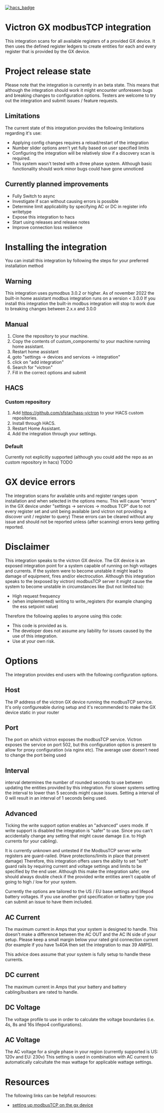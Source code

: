 [![hacs_badge](https://img.shields.io/badge/HACS-Custom-41BDF5.svg)](https://github.com/hacs/integration)

# Victron GX modbusTCP integration
This integration scans for all available registers of a provided GX device.
It then uses the defined register ledgers to create entities for each and every register that is provided by the GX device.

# Project release state
Please note that the integration is currently in an beta state.
This means that although the integration should work it might encounter unforeseen bugs and breaking changes to configuration options.
Testers are welcome to try out the integration and submit issues / feature requests.

## Limitations
The current state of this integration provides the following limitations regarding it's use:
- Applying config changes requires a reload/restart of the integration
- Number slider options aren't yet fully based on user specified limits
- Configuring the integration will be relatively slow if a discovery scan is required.
- This system wasn't tested with a three phase system. Although basic functionality should work minor bugs could have gone unnoticed


## Currently planned improvements
- Fully Switch to async
- Investigate if scan without causing errors is possible
- Determine limit applicability by specifying AC or DC in register info writetype
- Expose this integration to hacs
- Start using releases and release notes
- Improve connection loss resilience

# Installing the integration
You can install this integration by following the steps for your preferred installation method

## Warning
This integration uses pymodbus 3.0.2 or higher.
As of november 2022 the built-in home assistant modbus integration runs on a version < 3.0.0
If you install this integration the built-in modbus integration will stop to work due to breaking changes between 2.x.x and 3.0.0

## Manual
1. Clone the repository to your machine.
2. Copy the contents of custom_components/ to your machine running home assistant.
3. Restart home assistant
4. goto "settings -> devices and services -> integration"
5. click on "add integration"
6. Search for "victron"
7. Fill in the correct options and submit

## HACS

### Custom repository
1. Add https://github.com/sfstar/hass-victron to your HACS custom repositories.
2. Install through HACS. 
3. Restart Home Assistant. 
4. Add the integration through your settings.

### Default
Currently not explicitly supported (although you could add the repo as an custom repository in hacs)
TODO 

# GX device errors
The integration scans for available units and register ranges upon installation and when selected in the options menu.
This will cause "errors" in the GX device under "settings -> services -> modbus TCP" due to not every register set and unit being available (and victron not providing a discover unit / register to query)
These errors can be cleared without any issue and should not be reported unless (after scanning) errors keep getting reported.

# Disclaimer
This integration speaks to the victron GX device.
The GX device is an exposed integration point for a system capable of running on high voltages and currents.
If the system were to become unstable it might lead to damage of equipment, fires and/or electrocution.
Although this integration speaks to the (exposed by victron) modbusTCP server it might cause the system to become unstable in circumstances like (but not limited to):
- High request frequency
- (when implemented) writing to write_registers (for example changing the ess setpoint value)

Therefore the following applies to anyone using this code:
- This code is provided as is. 
- The developer does not assume any liability for issues caused by the use of this integration.
- Use at your own risk.

# Options
The integration provides end users with the following configuration options.

## Host
The IP address of the victron GX device running the modbusTCP service.
It's only configureable during setup and it's recommended to make the GX device static in your router

## Port
The port on which victron exposes the modbusTCP service.
Victron exposes the service on port 502, but this configuration option is present to allow for proxy configuration (via nginx etc).
The average user doesn't need to change the port being used

## Interval
interval determines the number of rounded seconds to use between updating the entities provided by this integration.
For slower systems setting the interval to lower than 5 seconds might cause issues.
Setting a interval of 0 will result in an interval of 1 seconds being used.

## Advanced
Ticking the write support option enables an "advanced" users mode.
If write support is disabled the integration is "safer" to use.
Since you can't accidentally change any setting that might cause damage (i.e. to High currents for your cabling).

It is currently unknown and untested if the ModbusTCP server write registers are guard-railed. (Have protections/limits in place that prevent damage)
Therefore, this integration offers users the ability to set "soft" guard rails by requiring current and voltage settings and limits to be specified by the end user.
Although this make the integration safer, one should always double check if the provided write entities aren't capable of going to high / low for your system.

Currently the options are tailored to the US / EU base settings and lifepo4 battery voltages.
If you use another grid specification or battery type you can submit an issue to have them included.

## AC Current
The maximum current in Amps that your system is designed to handle.
This doesn't make a difference between the AC OUT and the AC IN side of your setup.
Please keep a small margin below your rated grid connection current (for example if you have 1x40A then set the integration to max 39 AMPS).

This advice does assume that your system is fully setup to handle these currents.

## DC current
The maximum current in Amps that your battery and battery cabling/busbars are rated to handle.

## DC Voltage
The voltage profile to use in order to calculate the voltage boundaries (i.e. 4s, 8s and 16s lifepo4 configurations).

## AC Voltage
The AC voltage for a single phase in your region (currently supported is US: 120v and EU: 230v)
This setting is used in combination with AC current to automatically calcultate the max wattage for applicable wattage settings.

# Resources 
The following links can be helpfull resources:
- [setting up modbusTCP on the gx device](https://www.victronenergy.com/live/ccgx:modbustcp_faq)
